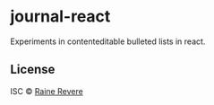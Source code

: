 # journal-react

Experiments in contenteditable bulleted lists in react.

## License

ISC © [Raine Revere](https://github.com/raineorshine)
